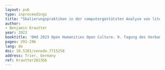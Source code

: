 ```yaml
---
layout: pub
type: inproceedings
title: "Skalierungspraktiken in der computergestützten Analyse von literarischen Texten"
author:
- Benjamin Krautter
year: 2023
booktitle: 'DHd 2023 Open Humanities Open Culture. 9. Tagung des Verbands "Digital Humanities im deutschsprachigen Raum" (DHd 2023)'
pages: 291-296
lang: de
doi: 10.5281/zenodo.7715258
address: Trier, Germany
ref: Krautter2023bb
---
```

 
